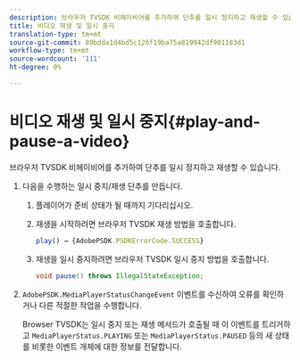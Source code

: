 ```yaml
---
description: 브라우저 TVSDK 비헤이비어를 추가하여 단추를 일시 정지하고 재생할 수 있습니다.
title: 비디오 재생 및 일시 중지
translation-type: tm+mt
source-git-commit: 89bdda1d4bd5c126f19ba75a819942df901183d1
workflow-type: tm+mt
source-wordcount: '111'
ht-degree: 0%

---
```



# 비디오 재생 및 일시 중지{#play-and-pause-a-video}

브라우저 TVSDK 비헤이비어를 추가하여 단추를 일시 정지하고 재생할 수 있습니다.

1. 다음을 수행하는 일시 중지/재생 단추를 만듭니다.
   1. 플레이어가 준비 상태가 될 때까지 기다리십시오.
   1. 재생을 시작하려면 브라우저 TVSDK 재생 방법을 호출합니다.

      ```js
      play() → {AdobePSDK.PSDKErrorCode.SUCCESS}
      ```

   1. 재생을 일시 중지하려면 브라우저 TVSDK 일시 중지 방법을 호출합니다.

      ```java
      void pause() throws IllegalStateException;
      ```

1. `AdobePSDK.MediaPlayerStatusChangeEvent` 이벤트를 수신하여 오류를 확인하거나 다른 적절한 작업을 수행합니다.

   Browser TVSDK는 일시 중지 또는 재생 메서드가 호출될 때 이 이벤트를 트리거하고 `MediaPlayerStatus.PLAYING` 또는 `MediaPlayerStatus.PAUSED` 등의 새 상태를 비롯한 이벤트 개체에 대한 정보를 전달합니다.

